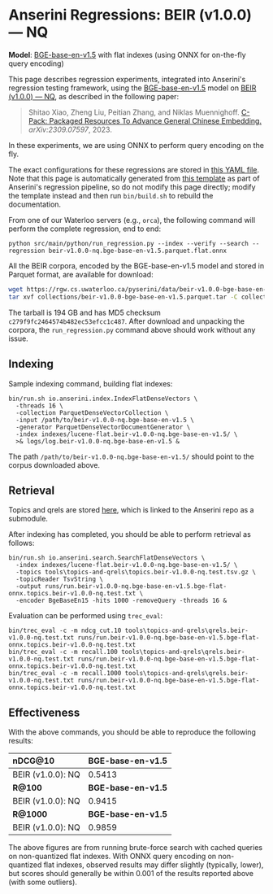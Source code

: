 # Anserini Regressions: BEIR (v1.0.0) &mdash; NQ

**Model**: [BGE-base-en-v1.5](https://huggingface.co/BAAI/bge-base-en-v1.5) with flat indexes (using ONNX for on-the-fly query encoding)

This page describes regression experiments, integrated into Anserini's regression testing framework, using the [BGE-base-en-v1.5](https://huggingface.co/BAAI/bge-base-en-v1.5) model on [BEIR (v1.0.0) &mdash; NQ](http://beir.ai/), as described in the following paper:

> Shitao Xiao, Zheng Liu, Peitian Zhang, and Niklas Muennighoff. [C-Pack: Packaged Resources To Advance General Chinese Embedding.](https://arxiv.org/abs/2309.07597) _arXiv:2309.07597_, 2023.

In these experiments, we are using ONNX to perform query encoding on the fly.

The exact configurations for these regressions are stored in [this YAML file](../../src/main/resources/regression/beir-v1.0.0-nq.bge-base-en-v1.5.parquet.flat.onnx.yaml).
Note that this page is automatically generated from [this template](../../src/main/resources/docgen/templates/beir-v1.0.0-nq.bge-base-en-v1.5.parquet.flat.onnx.template) as part of Anserini's regression pipeline, so do not modify this page directly; modify the template instead and then run `bin/build.sh` to rebuild the documentation.

From one of our Waterloo servers (e.g., `orca`), the following command will perform the complete regression, end to end:

```
python src/main/python/run_regression.py --index --verify --search --regression beir-v1.0.0-nq.bge-base-en-v1.5.parquet.flat.onnx
```

All the BEIR corpora, encoded by the BGE-base-en-v1.5 model and stored in Parquet format, are available for download:

```bash
wget https://rgw.cs.uwaterloo.ca/pyserini/data/beir-v1.0.0-bge-base-en-v1.5.parquet.tar -P collections/
tar xvf collections/beir-v1.0.0-bge-base-en-v1.5.parquet.tar -C collections/
```

The tarball is 194 GB and has MD5 checksum `c279f9fc2464574b482ec53efcc1c487`.
After download and unpacking the corpora, the `run_regression.py` command above should work without any issue.

## Indexing

Sample indexing command, building flat indexes:

```
bin/run.sh io.anserini.index.IndexFlatDenseVectors \
  -threads 16 \
  -collection ParquetDenseVectorCollection \
  -input /path/to/beir-v1.0.0-nq.bge-base-en-v1.5 \
  -generator ParquetDenseVectorDocumentGenerator \
  -index indexes/lucene-flat.beir-v1.0.0-nq.bge-base-en-v1.5/ \
  >& logs/log.beir-v1.0.0-nq.bge-base-en-v1.5 &
```

The path `/path/to/beir-v1.0.0-nq.bge-base-en-v1.5/` should point to the corpus downloaded above.

## Retrieval

Topics and qrels are stored [here](https://github.com/castorini/anserini-tools/tree/master/topics-and-qrels), which is linked to the Anserini repo as a submodule.

After indexing has completed, you should be able to perform retrieval as follows:

```
bin/run.sh io.anserini.search.SearchFlatDenseVectors \
  -index indexes/lucene-flat.beir-v1.0.0-nq.bge-base-en-v1.5/ \
  -topics tools\topics-and-qrels\topics.beir-v1.0.0-nq.test.tsv.gz \
  -topicReader TsvString \
  -output runs/run.beir-v1.0.0-nq.bge-base-en-v1.5.bge-flat-onnx.topics.beir-v1.0.0-nq.test.txt \
  -encoder BgeBaseEn15 -hits 1000 -removeQuery -threads 16 &
```

Evaluation can be performed using `trec_eval`:

```
bin/trec_eval -c -m ndcg_cut.10 tools\topics-and-qrels\qrels.beir-v1.0.0-nq.test.txt runs/run.beir-v1.0.0-nq.bge-base-en-v1.5.bge-flat-onnx.topics.beir-v1.0.0-nq.test.txt
bin/trec_eval -c -m recall.100 tools\topics-and-qrels\qrels.beir-v1.0.0-nq.test.txt runs/run.beir-v1.0.0-nq.bge-base-en-v1.5.bge-flat-onnx.topics.beir-v1.0.0-nq.test.txt
bin/trec_eval -c -m recall.1000 tools\topics-and-qrels\qrels.beir-v1.0.0-nq.test.txt runs/run.beir-v1.0.0-nq.bge-base-en-v1.5.bge-flat-onnx.topics.beir-v1.0.0-nq.test.txt
```

## Effectiveness

With the above commands, you should be able to reproduce the following results:

| **nDCG@10**                                                                                                  | **BGE-base-en-v1.5**|
|:-------------------------------------------------------------------------------------------------------------|-----------|
| BEIR (v1.0.0): NQ                                                                                            | 0.5413    |
| **R@100**                                                                                                    | **BGE-base-en-v1.5**|
| BEIR (v1.0.0): NQ                                                                                            | 0.9415    |
| **R@1000**                                                                                                   | **BGE-base-en-v1.5**|
| BEIR (v1.0.0): NQ                                                                                            | 0.9859    |

The above figures are from running brute-force search with cached queries on non-quantized flat indexes.
With ONNX query encoding on non-quantized flat indexes, observed results may differ slightly (typically, lower), but scores should generally be within 0.001 of the results reported above (with some outliers).
